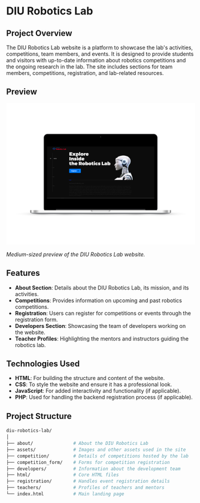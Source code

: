# DIU Robotics Lab

## Project Overview
The DIU Robotics Lab website is a platform to showcase the lab's activities, competitions, team members, and events. It is designed to provide students and visitors with up-to-date information about robotics competitions and the ongoing research in the lab. The site includes sections for team members, competitions, registration, and lab-related resources.

## Preview
![Website Preview](assets/img/robotics%20lab.png)

*Medium-sized preview of the DIU Robotics Lab website.*

## Features
- **About Section**: Details about the DIU Robotics Lab, its mission, and its activities.
- **Competitions**: Provides information on upcoming and past robotics competitions.
- **Registration**: Users can register for competitions or events through the registration form.
- **Developers Section**: Showcasing the team of developers working on the website.
- **Teacher Profiles**: Highlighting the mentors and instructors guiding the robotics lab.
  
## Technologies Used
- **HTML**: For building the structure and content of the website.
- **CSS**: To style the website and ensure it has a professional look.
- **JavaScript**: For added interactivity and functionality (if applicable).
- **PHP**: Used for handling the backend registration process (if applicable).

## Project Structure
```bash
diu-robotics-lab/
│
├── about/               # About the DIU Robotics Lab
├── assets/              # Images and other assets used in the site
├── competition/         # Details of competitions hosted by the lab
├── competition_form/    # Forms for competition registration
├── developers/          # Information about the development team
├── html/                # Core HTML files
├── registration/        # Handles event registration details
├── teachers/            # Profiles of teachers and mentors
└── index.html           # Main landing page
